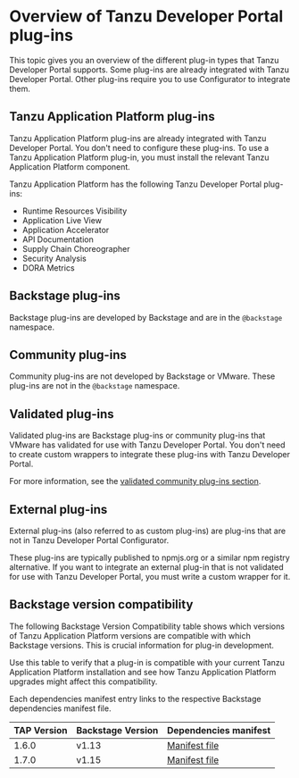 # Overview of Tanzu Developer Portal plug-ins

This topic gives you an overview of the different plug-in types that Tanzu Developer Portal
supports. Some plug-ins are already integrated with Tanzu Developer Portal. Other plug-ins require
you to use Configurator to integrate them.

## <a id='tap-plug-ins'></a> Tanzu Application Platform plug-ins

Tanzu Application Platform plug-ins are already integrated with Tanzu Developer Portal. You don't
need to configure these plug-ins. To use a Tanzu Application Platform plug-in, you must install the
relevant Tanzu Application Platform component.

Tanzu Application Platform has the following Tanzu Developer Portal plug-ins:

- Runtime Resources Visibility
- Application Live View
- Application Accelerator
- API Documentation
- Supply Chain Choreographer
- Security Analysis
- DORA Metrics

## <a id='backstage-plug-ins'></a> Backstage plug-ins

Backstage plug-ins are developed by Backstage and are in the `@backstage` namespace.

## <a id='community-plug-ins'></a> Community plug-ins

Community plug-ins are not developed by Backstage or VMware. These plug-ins are not in the
`@backstage` namespace.

## <a id='valid-plug-ins'></a> Validated plug-ins

Validated plug-ins are Backstage plug-ins or community plug-ins that VMware has validated for use
with Tanzu Developer Portal. You don't need to create custom wrappers to integrate these plug-ins
with Tanzu Developer Portal.

For more information, see the [validated community plug-ins section](valid-comm-plugins/about.hbs.md).

## <a id='ext-plug-ins'></a> External plug-ins

External plug-ins (also referred to as custom plug-ins) are plug-ins that are not in
Tanzu Developer Portal Configurator.

These plug-ins are typically published to npmjs.org or a similar npm registry alternative. If you
want to integrate an external plug-in that is not validated for use with Tanzu Developer Portal, you
must write a custom wrapper for it.

## <a id='bs-ver-table'></a> Backstage version compatibility

The following Backstage Version Compatibility table shows which versions of Tanzu Application Platform
versions are compatible with which Backstage versions. This is crucial information for plug-in
development.

Use this table to verify that a plug-in is compatible with your current Tanzu
Application Platform installation and see how Tanzu Application Platform upgrades
might affect this compatibility.

Each dependencies manifest entry links to the respective Backstage dependencies manifest file.

| TAP Version | Backstage Version | Dependencies manifest                                                             |
| ----------- | ----------------- | --------------------------------------------------------------------------------- |
| 1.6.0       | v1.13             | [Manifest file](https://github.com/backstage/backstage/blob/v1.13.0/package.json) |
| 1.7.0       | v1.15             | [Manifest file](https://github.com/backstage/backstage/blob/v1.15.0/package.json) |
